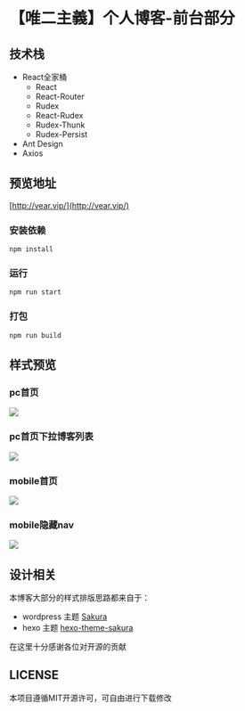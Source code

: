 # 【唯二主義】个人博客-前台部分
## 技术栈
- React全家桶
  - React
  - React-Router
  - Rudex
  - React-Rudex
  - Rudex-Thunk
  - Rudex-Persist
- Ant Design
- Axios
## 预览地址
[http://vear.vip/](http://vear.vip/)
### 安装依赖
```
npm install
```
### 运行
```
npm run start
```
### 打包
```
npm run build
```
## 样式预览
### pc首页
![](https://s2.ax1x.com/2019/11/24/MLNC0P.jpg)
### pc首页下拉博客列表
![](https://s2.ax1x.com/2019/11/24/MLNktS.jpg)
### mobile首页
![](https://s2.ax1x.com/2019/11/24/MLN9mt.jpg)
### mobile隐藏nav
![](https://s2.ax1x.com/2019/11/24/MLNAfg.jpg)
## 设计相关
本博客大部分的样式排版思路都来自于：
- wordpress 主题 [Sakura](https://github.com/mashirozx/Sakura/)
- hexo 主题 [hexo-theme-sakura](https://github.com/honjun/hexo-theme-sakura)

在这里十分感谢各位对开源的贡献

## LICENSE
本项目遵循MIT开源许可，可自由进行下载修改

